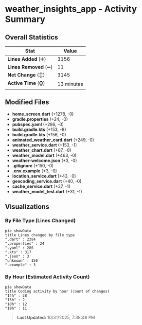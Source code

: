 # weather_insights_app - Activity Summary 

## Overall Statistics

| Stat                   | Value                                                             |
| ---------------------- | ----------------------------------------------------------------- |
| **Lines Added** (➕)   | 3156                                          |
| **Lines Removed** (➖) | 11                                        |
| **Net Change** (↕)    | 3145                |
| **Active Time** (⌚)   | 13 minutes |


## Modified Files
- **home_screen.dart** (+1278, -0)
- **gradle.properties** (+24, -0)
- **pubspec.yaml** (+286, -0)
- **build.gradle.kts** (+153, -8)
- **build.gradle.kts** (+156, -0)
- **animated_weather_card.dart** (+249, -0)
- **weather_service.dart** (+153, -1)
- **weather_chart.dart** (+87, -0)
- **weather_model.dart** (+463, -0)
- **weather-welcome.json** (+3, -0)
- **.gitignore** (+150, -0)
- **.env.example** (+3, -0)
- **location_service.dart** (+43, -0)
- **geocoding_service.dart** (+40, -0)
- **cache_service.dart** (+37, -1)
- **weather_model_test.dart** (+31, -1)

## Visualizations

### By File Type (Lines Changed)

```mermaid
pie showData
title Lines changed by file type
".dart" : 2384
".properties" : 24
".yaml" : 286
".kts" : 317
".json" : 3
"unknown" : 150
".example" : 3
```

### By Hour (Estimated Activity Count)

```mermaid
pie showData
title Coding activity by hour (count of changes)
"14h" : 28
"15h" : 2
"18h" : 12
"19h" : 11
```


> **Last Updated:** 10/31/2025, 7:38:48 PM